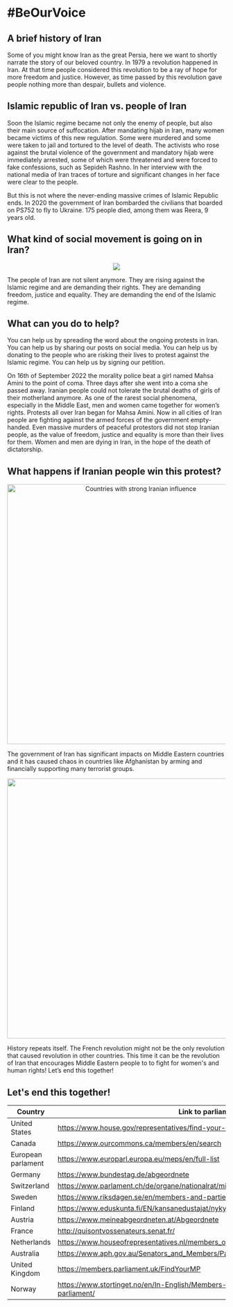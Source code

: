 # #BeOurVoice

## A brief history of Iran

Some of you might know Iran as the great Persia, here we want to shortly narrate the story of our beloved country. In 1979 a revolution happened in Iran. At that time people considered this revolution to be a ray of hope for more freedom and justice. However, as time passed by this revolution gave people nothing more than despair, bullets and violence.

## Islamic republic of Iran vs. people of Iran

Soon the Islamic regime became not only the enemy of people, but also their main source of suffocation. After mandating hijab in Iran, many women became victims of this new regulation. Some were murdered and some were taken to jail and tortured to the level of death.
The activists who rose against the brutal violence of the government and mandatory hijab were immediately arrested, some of which were threatened and were forced to fake confessions, such as Sepideh Rashno. In her interview with the national media of Iran traces of torture and significant changes in her face were clear to the people.

But this is not where the never-ending massive crimes of Islamic Republic ends. In 2020 the government of Iran bombarded the civilians that boarded on PS752 to fly to Ukraine. 175 people died, among them was Reera, 9 years old.

## What kind of social movement is going on in Iran?

<center><img src="https://ichef.bbci.co.uk/news/976/cpsprodpb/1617E/production/_99449409_d0f6e1f9-e071-4c7b-98f1-d0afa890e385.jpg" /></center>


The people of Iran are not silent anymore. They are rising against the Islamic regime and are demanding their rights. They are demanding freedom, justice and equality. They are demanding the end of the Islamic regime.

## What can you do to help?


You can help us by spreading the word about the ongoing protests in Iran. You can help us by sharing our posts on social media. You can help us by donating to the people who are risking their lives to protest against the Islamic regime. You can help us by signing our petition.

On 16th of September 2022 the morality police beat a girl named Mahsa Amini to the point of coma. Three days after she went into a coma she passed away. Iranian people could not tolerate the brutal deaths of girls of their motherland anymore.
As one of the rarest social phenomena, especially in the Middle East, men and women came together for women’s rights. Protests all over Iran began for Mahsa Amini. Now in all cities of  Iran people are fighting against the armed forces of the government empty-handed. Even massive murders of peaceful protestors did not stop Iranian people, as the value of freedom, justice and equality is more than their lives for them. Women and men are dying in Iran, in the hope of the death of dictatorship.

## What happens if Iranian people win this protest?

<center><img src="https://docs.rferl.org/infographics/2015/2015_03/2015_03_IranInfluence/CSS/IMG/MapCorection.jpg" width="600" alt="Countries with strong Iranian influence" /></center>

The government of Iran has significant impacts on Middle Eastern countries and it has caused chaos in countries like Afghanistan by arming and financially supporting many terrorist groups.

<center><img src="https://img.huffingtonpost.com/asset/632db18f260000370040903a.jpeg?ops=scalefit_720_noupscale" width="600" alt="" /></center>

History repeats itself. The French revolution might not be the only revolution that caused revolution in other countries. This time it can be the revolution of Iran that encourages Middle Eastern people to to fight for women's and human rights!
Let’s end this together!

## Let's end this together!

| Country | Link to parliament |
|--------------------|------|
| United States      | https://www.house.gov/representatives/find-your-representative
| Canada             | https://www.ourcommons.ca/members/en/search
| European parlament | https://www.europarl.europa.eu/meps/en/full-list
| Germany            | https://www.bundestag.de/abgeordnete
| Switzerland        | https://www.parlament.ch/de/organe/nationalrat/mitglieder-nationalrat-a-z
| Sweden             | https://www.riksdagen.se/en/members-and-parties/
| Finland            | https://www.eduskunta.fi/EN/kansanedustajat/nykyiset_kansanedustajat/Pages/default.aspx
| Austria            | https://www.meineabgeordneten.at/Abgeordnete
| France             | http://quisontvossenateurs.senat.fr/
| Netherlands        | https://www.houseofrepresentatives.nl/members_of_parliament/parliamentary_parties
| Australia          | https://www.aph.gov.au/Senators_and_Members/Parliamentarian_Search_Results
| United Kingdom     | https://members.parliament.uk/FindYourMP
| Norway             | https://www.stortinget.no/en/In-English/Members-of-the-Storting/current-members-of-parliament/